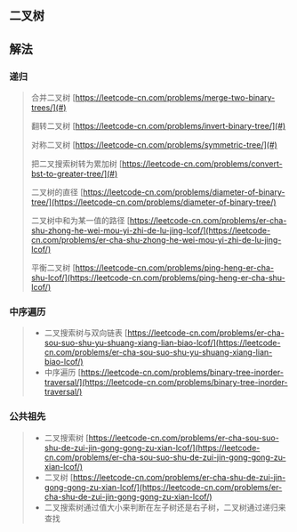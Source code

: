 ## 二叉树

## 解法

### 递归

> 合并二叉树  [https://leetcode-cn.com/problems/merge-two-binary-trees/](#)
>
> 翻转二叉树 [https://leetcode-cn.com/problems/invert-binary-tree/](#)
>
> 对称二叉树  [https://leetcode-cn.com/problems/symmetric-tree/](#)
>
> 把二叉搜索树转为累加树 [https://leetcode-cn.com/problems/convert-bst-to-greater-tree/](#)
>
> 二叉树的直径 [https://leetcode-cn.com/problems/diameter-of-binary-tree/](https://leetcode-cn.com/problems/diameter-of-binary-tree/)
>
> 二叉树中和为某一值的路径 [https://leetcode-cn.com/problems/er-cha-shu-zhong-he-wei-mou-yi-zhi-de-lu-jing-lcof/](https://leetcode-cn.com/problems/er-cha-shu-zhong-he-wei-mou-yi-zhi-de-lu-jing-lcof/)
>
> 平衡二叉树 [https://leetcode-cn.com/problems/ping-heng-er-cha-shu-lcof/](https://leetcode-cn.com/problems/ping-heng-er-cha-shu-lcof/)

### 中序遍历

> * 二叉搜索树与双向链表 [https://leetcode-cn.com/problems/er-cha-sou-suo-shu-yu-shuang-xiang-lian-biao-lcof/](https://leetcode-cn.com/problems/er-cha-sou-suo-shu-yu-shuang-xiang-lian-biao-lcof/)
> * 中序遍历 [https://leetcode-cn.com/problems/binary-tree-inorder-traversal/](https://leetcode-cn.com/problems/binary-tree-inorder-traversal/)

### 公共祖先

> * 二叉搜索树 [https://leetcode-cn.com/problems/er-cha-sou-suo-shu-de-zui-jin-gong-gong-zu-xian-lcof/](https://leetcode-cn.com/problems/er-cha-sou-suo-shu-de-zui-jin-gong-gong-zu-xian-lcof/)
> * 二叉树 [https://leetcode-cn.com/problems/er-cha-shu-de-zui-jin-gong-gong-zu-xian-lcof/](https://leetcode-cn.com/problems/er-cha-shu-de-zui-jin-gong-gong-zu-xian-lcof/)
> * 二叉搜索树通过值大小来判断在左子树还是右子树，二叉树通过递归来查找




